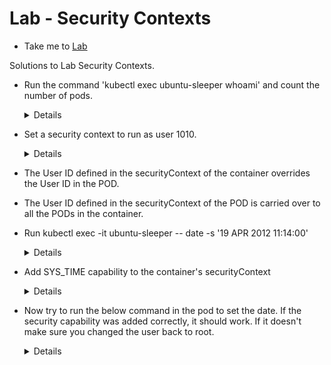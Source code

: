 # Lab - Security Contexts

  - Take me to [Lab](https://kodekloud.com/topic/labs-security-contexts/)

Solutions to Lab Security Contexts.

- Run the command 'kubectl exec ubuntu-sleeper whoami' and count the number of pods.

  <details>

  ```
  $ kubectl exec ubuntu-sleeper whoami
  ```

  </details>

- Set a security context to run as user 1010.

  <details>

  ```
  $ kubectl get pods ubuntu-sleeper -o yaml > ubuntu.yaml
  $ kubectl delete pod ubuntu-sleeper
  $ vi ubuntu.yaml ( add securityContext Section)
    securityContext:
      runAsUser: 1010
  $ kubectl create -f ubuntu.yaml
  ```

  </details>

- The User ID defined in the securityContext of the container overrides the User ID in the POD.

- The User ID defined in the securityContext of the POD is carried over to all the PODs in the container.

- Run kubectl exec -it ubuntu-sleeper -- date -s '19 APR 2012 11:14:00'

  <details>

  ```
  $ kubectl exec -it ubuntu-sleeper -- date -s '19 APR 2012 11:14:00'
  ```

  </details>

- Add SYS_TIME capability to the container's securityContext

  <details>

  ```
  $ kubectl get pods ubuntu-sleeper -o yaml > ubuntu.yaml
  $ kubectl delete pod ubuntu-sleeper
  $ vi ubuntu.yaml

  Under container section add the below

  securityContext:
      capabilities:
        add: ["SYS_TIME"]

  $ kubectl create -f ubuntu.yaml
  ```

  </details>

 - Now try to run the below command in the pod to set the date. If the security capability was added correctly, it should work. If it doesn't make sure you changed the user back to root.

   <details>

   ```
   $ kubectl exec -it ubuntu-sleeper -- date -s '19 APR 2012 11:14:00'
   ```

   </details>
